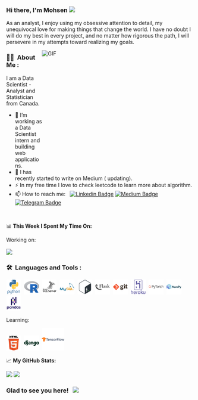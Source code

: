 
### Hi there, I'm Mohsen <img src="https://media.giphy.com/media/hvRJCLFzcasrR4ia7z/giphy.gif" width="25"> </samp>


As an analyst, I enjoy using my obsessive attention to detail, my unequivocal love for making things that change the world. I have no doubt I will do my best in every project, and no matter how rigorous the path, I will persevere in my attempts toward realizing my goals.

<img align="right" alt="GIF" src="https://media.giphy.com/media/dWesBcTLavkZuG35MI/giphy.gif?raw=true" width="408" height="318" />
  

### :man_technologist: &nbsp;About Me :

I am a Data Scientist - Analyst and Statistician from Canada. 

- 🔭 I’m working as a Data Scientist intern and building web applications.
- 🌱 I has recently started to write on Medium ( updating).
- ⚡ In my free time I love to check leetcode to learn more about algorithm.
- 📫 How to reach me: &nbsp; [![Linkedin Badge](https://img.shields.io/badge/-LinkedIn-0e76a8?style=flat-square&logo=Linkedin&logoColor=white)](https://linkedin.com/in/mbahremani)
[![Medium Badge](https://img.shields.io/badge/medium-%2312100E.svg?&style=for-square&logo=medium&logoColor=white)](https://....medium.com/)
[![Telegram Badge](https://img.shields.io/badge/-Telegram-0088cc?style=flat-square&logo=Telegram&logoColor=white)](https://t.me/mohsenbahr)
</br>

📊 **This Week I Spent My Time On:**
<!--START_SECTION:waka-->

<!--END_SECTION:waka-->

Working on: 

<a href="https://github.com/MohsenBah/Credit_risk_prediction">
  <img align="center" src="https://github-readme-stats.vercel.app/api/pin/?username=MohsenBah&repo=Credit_risk_prediction&hide_border=false&&count_private=true&include_all_commits=true"/>
</a>

### 🛠 &nbsp;Languages and Tools :

<p>
<img src="https://github.com/devicons/devicon/blob/master/icons/python/python-original-wordmark.svg" title="python" alt="python" width="40" height="40"/>&nbsp;
<img src="https://github.com/devicons/devicon/blob/master/icons/r/r-original.svg" title="R" alt="R" width="40" height="40"/>&nbsp;
<img src="https://github.com/devicons/devicon/blob/master/icons/microsoftsqlserver/microsoftsqlserver-plain-wordmark.svg " title="microsoftsqlserver" alt="microsoftsqlserver" width="40" height="40"/>&nbsp;
<img src="https://github.com/devicons/devicon/blob/master/icons/mysql/mysql-original-wordmark.svg" title="MySQL"  alt="MySQL" width="40" height="40"/>&nbsp;
<img src="https://github.com/devicons/devicon/blob/master/icons/bash/bash-original.svg" title="Bash" alt="Bash" width="40" height="40"/>&nbsp;
<img src="https://github.com/devicons/devicon/blob/master/icons/flask/flask-original-wordmark.svg" title="Flask" alt="Flask" width="40" height="40"/>&nbsp;
<img src="https://github.com/devicons/devicon/blob/master/icons/git/git-original-wordmark.svg" title="Git" **alt="Git" width="40" height="40"/>&nbsp;
<img src="https://github.com/devicons/devicon/blob/master/icons/heroku/heroku-original-wordmark.svg " title="heroku" alt="Heroku " width="40" height="40"/>&nbsp;
<img src="https://github.com/devicons/devicon/blob/master/icons/pytorch/pytorch-original-wordmark.svg"  title="pytorch" alt="pytorch" width="40" height="40"/>&nbsp;
<img src="https://github.com/devicons/devicon/blob/master/icons/numpy/numpy-original-wordmark.svg"  title="numpy" alt="numpy" width="40" height="40"/>&nbsp;
<img src="https://github.com/devicons/devicon/blob/master/icons/pandas/pandas-original-wordmark.svg"  title="pandas" alt="pandas" width="40" height="40"/>&nbsp;

Learning:

<img src="https://github.com/devicons/devicon/blob/master/icons/html5/html5-original-wordmark.svg" title="HTML5" alt="HTML" width="40" height="40"/>&nbsp;
<img src="https://github.com/devicons/devicon/blob/master/icons/django/django-plain-wordmark.svg " title="django" alt="django" width="40" height="40"/>&nbsp;
<img src="https://github.com/devicons/devicon/blob/master/icons/tensorflow/tensorflow-original-wordmark.svg" title="tensorflow" alt="tensorflow" width="60" height="60"/>&nbsp;

</p>



📈 **My GitHub Stats:**

<p>
  <img height="180em" src="https://github-readme-stats.vercel.app/api?username=Mohsenbah&show_icons=true&hide_border=true&&count_private=true&include_all_commits=true" />
  <img height="180em" src="https://github-readme-stats.vercel.app/api/top-langs/?username=Mohsenbah&exclude_repo=KNN-Image-Classification&show_icons=true&hide_border=true&layout=compact&langs_count=8"/>
</p>






### Glad to see you here! &nbsp; ![](https://visitor-badge.glitch.me/badge?page_id=Mohsenbah.MohsenBah)


